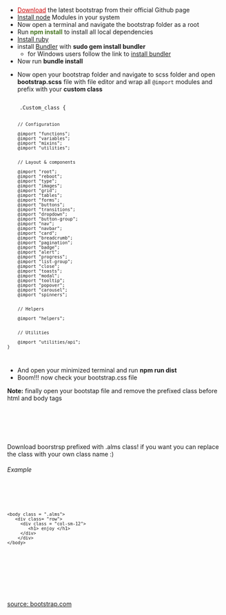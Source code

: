 
<ul>
	<li><a style="color: #cc0606;" href="https://github.com/twbs/bootstrap">Download</a> the latest bootstrap from their official Github page</li>
	<li><a href="https://nodejs.org/en/download/">Install node</a> Modules in your system</li>
	<li>Now open a terminal and navigate the bootstrap folder as a root</li>
	<li>Run <strong style="color: #467520;">npm install</strong> to install all local dependencies </li>
	<li><a href="https://www.ruby-lang.org/en/documentation/installation/">Install ruby </a></li>
	<li>install <a href="https://bundler.io/">Bundler</a> with <strong>sudo gem install bundler</strong>
		<ul>
			<li>for Windows users follow the link to <a href="https://jekyllrb.com/docs/installation/windows/">install bundler</a></li>
		</ul>
	</li>
	<li>Now run <strong>bundle install</strong></li>
	<li><p>Now open your bootstrap folder and navigate to scss folder and open <b>bootstrap.scss</b> file with file editor and wrap all <code>@import</code> modules and prefix with your <b>custom class</b></p></li>

</ul>
<code>
	.Custom_class {

		// Configuration

		@import "functions";
		@import "variables";
		@import "mixins";
		@import "utilities";


		// Layout & components

		@import "root";
		@import "reboot";
		@import "type";
		@import "images";
		@import "grid";
		@import "tables";
		@import "forms";
		@import "buttons";
		@import "transitions";
		@import "dropdown";
		@import "button-group";
		@import "nav";
		@import "navbar";
		@import "card";
		@import "breadcrumb";
		@import "pagination";
		@import "badge";
		@import "alert";
		@import "progress";
		@import "list-group";
		@import "close";
		@import "toasts";
		@import "modal";
		@import "tooltip";
		@import "popover";
		@import "carousel";
		@import "spinners";


		// Helpers

		@import "helpers";


		// Utilities

		@import "utilities/api";
	}

</code>

<ul>
	<li>And open your minimized terminal and run <strong>npm run dist</strong></li>
	<li>Boom!!! now check your bootstrap.css file</li>
</ul>

<p><b>Note:</b>  finally open your bootstap file and remove the prefixed class before html and body tags</p>

<br>
<br>
<br>
<br>
<p>Download boorstrsp prefixed with .alms class! if you want you can replace the class with your own class name :)</p>


<h6>Example</h6>
<br>

<code>
	
	<body class = ".alms">
	   <div class= "row">
	     <div class = "col-sm-12"> 
	        <h1> enjoy </h1>
	     </div>
	    </div>    
	</body>
	

</code>

<br>
<br>
<br>
<br>
<br>
<br>
<a href="https://getbootstrap.com/docs/4.4/getting-started/build-tools/">source: bootstrap.com</a>